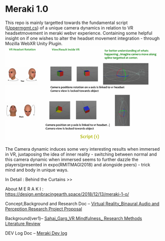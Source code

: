 # Meraki 1.0

This repo is mainly targetted towards the fundamental script ([Uppermgmt.cs](https://github.com/saszer/Meraki_webVR_fewscripts/blob/master/Uppermgmt.cs)) of a unique camera dynamics in relation to VR headsetmovement in meraki webvr experience. Containing some helpful insight on if one wishes to alter the headset movement integration - through Mozilla WebXR Unity Plugin. 
![smallsnipfrom research doc](https://github.com/saszer/Meraki_webVR_fewscripts/blob/master/snip.PNG)


The Camera dynamic induces some very interesting results when immersed in VR, juxtaposing the idea of inner reality - switching between normal and this camera dynamic when immersed seems to further dazzle the players(presented in expo(RMITMAGI2018) and alongside peers) - trick mind and body in unique ways. 

In Detail : Behind the Curtains >> 

About M E R A K I : https://design.embracingearth.space/2018/12/13/meraki-1-o/

Concept,Background and Research Doc – [Virtual Reality_Binaural Audio and Perception Research Project Proposal](https://design.embracingearth.space/wp-content/uploads/2020/04/s3738367_Sahaj_Garg_Virtual-Reality-Binaural-Audio-and-Perception_AT3_Research-Project-Proposalfixer.pdf)

Background(ver1)– [Sahaj_Garg_VR Mindfulness_ Research Methods Literature Review](https://design.embracingearth.space/s3738367_sahaj_garg_vrmindfulness_research_methods_at2_literaturereview1/)

DEV Log Doc – [Meraki Dev log](https://design.embracingearth.space/wp-content/uploads/2020/04/s3738367_Sahaj_Garg_Studio01_folio02_Meraki_.pdf)
